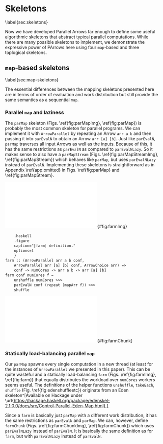 # Skeletons

\label{sec:skeletons}

Now we have developed Parallel Arrows far enough to define some useful
algorithmic skeletons that abstract typical parallel computations.
While there are many possible skeletons to implement,
we demonstrate the expressive power of PArrows here using
four `map`-based and three toplogical skeletons.

## `map`-based skeletons

\label{sec:map-skeletons}

The essential differences between the mapping skeletons presented
here are in terms of order of evaluation and work distribution but
still provide the same semantics as a sequential `map`.

### Parallel `map` and laziness

The `parMap` skeleton (Figs. \ref{fig:parMapImg}, \ref{fig:parMap})
is probably the most common skeleton for parallel programs.
We can implement it with `ArrowParallel` by repeating an Arrow `arr a b` and
then passing it into `parEvalN` to obtain an Arrow `arr [a] [b]`.
Just like `parEvalN`, `parMap` traverses all input Arrows as well as the inputs.
Because of this, it has the same restrictions as `parEvalN` as compared to
`parEvalNLazy`. So it makes sense to also have a `parMapStream`
(Figs. \ref{fig:parMapStreamImg}, \ref{fig:parMapStream}) which behaves like
`parMap`, but uses `parEvalNLazy` instead of `parEvalN`.
Implementing these skeletons is straightforward as in Appendix \ref{app:omitted}
in Figs. \ref{fig:parMap} and \ref{fig:parMapStream}.

![`farm` depiction.](src/img/farmImg.pdf){#fig:farmImg}

~~~~ {#fig:farm
    .haskell
    .figure
    caption="|farm| definition."
    options=t
    }
farm :: (ArrowParallel arr a b conf,
	ArrowParallel arr [a] [b] conf, ArrowChoice arr) =>
	conf -> NumCores -> arr a b -> arr [a] [b]
farm conf numCores f =
	unshuffle numCores >>>
	parEvalN conf (repeat (mapArr f)) >>>
	shuffle
~~~~

![`farmChunk` depiction.](src/img/farmChunkImg.pdf){#fig:farmChunk}

### Statically load-balancing parallel `map`

Our `parMap` spawns every single computation in a new thread
(at least for the instances of `ArrowParallel` we presented in this paper).
This can be quite wasteful and a statically load-balancing `farm`
(Figs. \ref{fig:farmImg}, \ref{fig:farm}) that equally distributes the
workload over `numCores` workers seems useful.
The definitions of the helper functions `unshuffle`, `takeEach`,
`shuffle` (Fig. \ref{fig:edenshuffleetc}) originate from an Eden
skeleton^[Available on Hackage under \url{https://hackage.haskell.org/package/edenskel-2.1.0.0/docs/src/Control-Parallel-Eden-Map.html}.].

Since a `farm` is basically just `parMap` with a different work distribution,
it has the same restrictions as `parEvalN` and `parMap`.
We can, however, define `farmChunk` (Figs. \ref{fig:farmChunkImg}, \ref{fig:farmChunk})
which uses `parEvalNLazy` instead of `parEvalN`.
It is basically the same definition as for `farm`, but with
`parEvalNLazy` instead of `parEvalN`.
